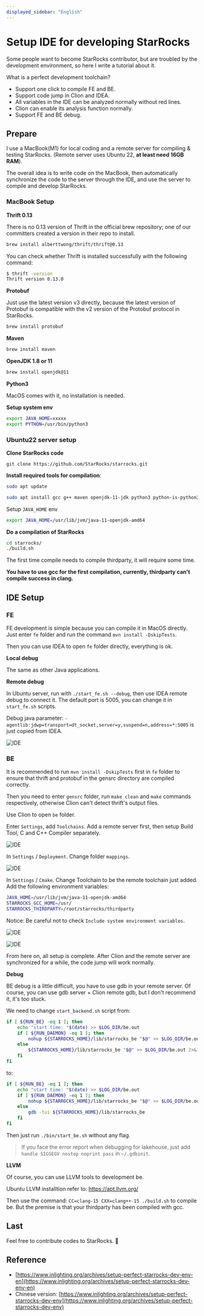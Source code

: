 ```yaml
---
displayed_sidebar: "English"
---
```


# Setup IDE  for developing StarRocks

Some people want to become StarRocks contributor, but are troubled by the development environment, so here I write a tutorial about it.

What is a perfect development toolchain?

* Support one click to compile FE and BE.
* Support code jump in Clion and IDEA.
* All variables in the IDE can be analyzed normally without red lines.
* Clion can enable its analysis function normally.
* Support FE and BE debug.

## Prepare

I use a MacBook(M1) for local coding and a remote server for compiling & testing StarRocks. (Remote server uses Ubuntu 22, **at least need 16GB RAM**).

The overall idea is to write code on the MacBook,  then automatically synchronize the code to the server through the IDE, and use the server to compile and develop StarRocks.

### MacBook Setup

**Thrift 0.13**

There is no 0.13 version of Thrift in the official brew repository; one of our committers created a version in their repo to install. 

```bash
brew install alberttwong/thrift/thrift@0.13
```

You can check whether Thrift is installed successfully with the following command:

```bash
$ thrift -version
Thrift version 0.13.0
```

**Protobuf**

Just use the latest version v3 directly, because the latest version of Protobuf is compatible with the v2 version of the Protobuf protocol in StarRocks.

```bash
brew install protobuf
```

**Maven**

```bash
brew install maven
```

**OpenJDK 1.8 or 11**

```bash
brew install openjdk@11
```

**Python3**

MacOS comes with it, no installation is needed.

**Setup system env**

```bash
export JAVA_HOME=xxxxx
export PYTHON=/usr/bin/python3
```

### Ubuntu22 server setup

**Clone StarRocks code**

`git clone https://github.com/StarRocks/starrocks.git`

**Install required tools for compilation**:

```bash
sudo apt update
```

```bash
sudo apt install gcc g++ maven openjdk-11-jdk python3 python-is-python3 unzip cmake bzip2 ccache byacc ccache flex automake libtool bison binutils-dev libiberty-dev build-essential ninja-build
```

Setup `JAVA_HOME` env

```bash
export JAVA_HOME=/usr/lib/jvm/java-11-openjdk-amd64
```

**Do a compilation of StarRocks**

```bash
cd starrocks/
./build.sh
```

The first time compile needs to compile thirdparty, it will require some time.

**You have to use gcc for the first compilation, currently, thirdparty can't compile success in clang.**

## IDE Setup

### FE

FE development is simple because you can compile it in MacOS directly. Just enter `fe` folder and run the command `mvn install -DskipTests`.

Then you can use IDEA to open `fe` folder directly, everything is ok.

**Local debug**

The same as other Java applications.

**Remote debug**

In Ubuntu server, run with `./start_fe.sh --debug`, then use IDEA remote debug to connect it. The default port is 5005, you can change it in `start_fe.sh` scripts.

Debug java parameter: `-agentlib:jdwp=transport=dt_socket,server=y,suspend=n,address=*:5005` is just copied from IDEA.

![IDE](../../assets/ide-1.png)

### BE

It is recommended to run `mvn install -DskipTests` first in `fe` folder to ensure that thrift and protobuf in the gensrc directory are compiled correctly.

Then you need to enter  `gensrc` folder, run `make clean` and `make` commands respectively, otherwise Clion can't detect thrift's output files.

Use Clion to open `be` folder.

Enter `Settings`, add `Toolchains`. Add a remote server first, then setup Build Tool, C and C++ Compiler separately.

![IDE](../../assets/ide-2.png)

In `Settings` / `Deployment`. Change folder `mappings`.

![IDE](../../assets/ide-3.png)

In `Settings` / `Cmake`. Change Toolchain to be the remote toolchain just added. Add the following environment variables:

```bash
JAVA_HOME=/usr/lib/jvm/java-11-openjdk-amd64
STARROCKS_GCC_HOME=/usr/
STARROCKS_THIRDPARTY=/root/starrocks/thirdparty
```

Notice: Be careful not to check `Include system environment variables`.

![IDE](../../assets/ide-4.png)

![IDE](../../assets/ide-5.png)

From here on, all setup is complete. After Clion and the remote server are synchronized for a while, the code jump will work normally.

**Debug**

BE debug is a little difficult, you have to use gdb in your remote server. Of course, you can use gdb server + Clion remote gdb, but I don't recommend it, it's too stuck. 

We need to change `start_backend.sh` script from:

```bash
if [ ${RUN_BE} -eq 1 ]; then
    echo "start time: "$(date) >> $LOG_DIR/be.out
    if [ ${RUN_DAEMON} -eq 1 ]; then
        nohup ${STARROCKS_HOME}/lib/starrocks_be "$@" >> $LOG_DIR/be.out 2>&1 </dev/null &
    else
        ${STARROCKS_HOME}/lib/starrocks_be "$@" >> $LOG_DIR/be.out 2>&1 </dev/null
    fi
fi
```

to:

```bash
if [ ${RUN_BE} -eq 1 ]; then
    echo "start time: "$(date) >> $LOG_DIR/be.out
    if [ ${RUN_DAEMON} -eq 1 ]; then
        nohup ${STARROCKS_HOME}/lib/starrocks_be "$@" >> $LOG_DIR/be.out 2>&1 </dev/null &
    else
        gdb -tui ${STARROCKS_HOME}/lib/starrocks_be
    fi
fi
```

Then just run `./bin/start_be.sh` without any flag.

> If you face the error report when debugging for lakehouse, just add `handle SIGSEGV nostop noprint pass` in `~/.gdbinit`.

**LLVM**

Of course, you can use LLVM tools to development be.

Ubuntu LLVM installtion refer to: https://apt.llvm.org/

Then use the command:  `CC=clang-15 CXX=clang++-15 ./build.sh` to compile be. But the premise is that your thirdparty has been compiled with gcc.

## Last

Feel free to contribute codes to StarRocks. 🫵

## Reference

* [https://www.inlighting.org/archives/setup-perfect-starrocks-dev-env-en](https://www.inlighting.org/archives/setup-perfect-starrocks-dev-env-en)
* Chinese version: [https://www.inlighting.org/archives/setup-perfect-starrocks-dev-env](https://www.inlighting.org/archives/setup-perfect-starrocks-dev-env)
